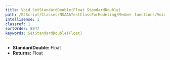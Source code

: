 ```yaml
---
title: Void SetStandardDouble(Float StandardDouble)
path: /EJScript/Classes/NSAAATestClassForModeling/Member functions/Void SetStandardDouble(Float p_0)
intellisense: 1
classref: 1
sortOrder: 8947
keywords: SetStandardDouble(Float)
---
```



* **StandardDouble:** Float
* **Returns:** Float


